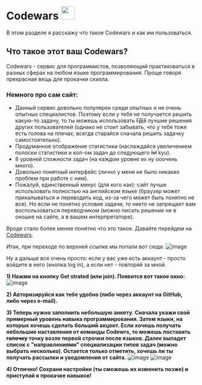 # Codewars <img src="https://gitlab.com/uploads/-/system/project/avatar/34745097/codewars.png" width="35"/>

В этом разделе я расскажу что такое Codewars и как им пользоваться.

## Что такое этот ваш Codewars?

Codewars - сервис для программистов, позволяющий практиковаться в разных сферах на любом языке программирования. Проще говоря прекрасная вещь для прокачки скилла. 
### Немного про сам сайт:
- Данный сервис довольно популярен среди опытных и не очень опытных специалистов. Поэтому если у тебя не получается решить какую-то задачу, то ты можешь использовать <s>ГДЗ</s> лучшие решения других пользователей (однако не стоит забывать, что у тебя тоже есть голова на плечах; всегда старайся сначала решить задачку самостоятельно).
- Продуманное отображение статистики (наслаждайся увеличением полоски статистики и кол-ом задач до следующего <s>lvl</s> kyu).
- 8 уровней сложности задач (на каждом уровне их ну ооочень много).
- Довольно понятный интерфейс (лично у меня не было никаких проблем при работе с ним).
- Пожалуй, единственный минус (для кого как): сайт лучше использовать полностью на английском языке (браузер может прикалываться и переводить код, из-за чего может быть понятно не все). Но если не понятно условие задачи, то никто не запрещает вам воспользоваться переводчиком (можно писать решение не в окошке на сайте, а в вашем интерпретаторе).

Вроде стало более менее понятно что это такое. Давайте перейдем на <a href="https://www.codewars.com/">Codewars</a>.

Итак, при переходе по верхней ссылке мы попали вот сюда:
![image](https://github.com/0va1ski/Codewars/assets/172572941/8fe25278-6d65-478d-abaf-5da81b1a9bf5)

Ну а дальше все очень просто: если у вас уже есть аккаунт - просто войдите в него (кнопка log in), а если нет - повторяй за мной.

<strong>1) Нажми на кнопку Get strated (или join). Появится вот такое окно:</strong>
![image](https://github.com/0va1ski/Codewars/assets/172572941/bce74825-a21e-45f3-a606-e014d19494da)
 
<strong>2) Авторизируйся как тебе удобно (либо через аккаунт на GitHub, либо через e-mail).</strong>

<strong>3) Теперь нужно заполнить небольшую анкету. Сначала укажи свой примерный уровень навыка программирования. Затем языки, на которых хочешь сделать больший акцент. Если хочешь получать небольшие наставления от команды Codewrs, то можешь поставить <s>галочку</s> точку возле первой строчки после языков. Далее выпадет список с "направлениями" специализации типов задач (можно выбрать несколько). Остается только отметить, хочешь ли ты получать рассылки и уведомления от сайта.</strong>
![image](https://github.com/0va1ski/Codewars/assets/172572941/5e845fe1-91cd-4e90-9498-676846b38bb3)
![image](https://github.com/0va1ski/Codewars/assets/172572941/b009c482-fcec-4572-9848-7e7d1e1de5f2)

<strong>4) Отлично! Сохрани настройки (ты сможешь их изменить позже) и приступай к прокачке навыков!</strong>

